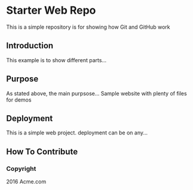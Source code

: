 # Starter Web Repo

This is a simple repository is for showing how Git and GitHub work

## Introduction

This example is to show different parts...

## Purpose

As stated above, the main purpsose...
Sample website with plenty of files for demos

## Deployment

This is a simple web project. deployment can be on any...

## How To Contribute

### Copyright

2016 Acme.com

